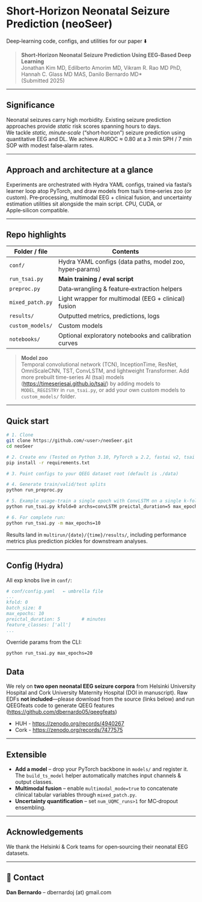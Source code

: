 # Short‑Horizon Neonatal Seizure Prediction (neoSeer)

Deep‑learning code, configs, and utilities for our paper&nbsp;⬇️

> **Short‑Horizon Neonatal Seizure Prediction Using EEG‑Based Deep Learning**  
> Jonathan Kim MD, Edilberto Amorim MD, Vikram R. Rao MD PhD, Hannah C. Glass MD MAS, Danilo Bernardo MD\*  
> (Submitted 2025)

---

## Significance
Neonatal seizures carry high morbidity. Existing seizure prediction approaches provide *static* risk scores spanning hours to days.  
We tackle *static,* *minute‑scale* (“short‑horizon”) seizure prediction using quantitative EEG and DL.
We achieve AUROC ≈ 0.80 at a 3 min SPH / 7 min SOP with modest false‑alarm rates.

---

## Approach and architecture at a glance
Experiments are orchestrated with Hydra YAML configs, trained via fastai’s learner loop atop PyTorch, and draw models from tsai’s time‑series zoo (or custom). Pre‑processing, multimodal EEG + clinical fusion, and uncertainty estimation utilities sit alongside the main script. CPU, CUDA, or Apple‑silicon compatible.

---

## Repo highlights

| Folder / file | Contents |
|---------------|------------------|
| `conf/` | Hydra YAML configs (data paths, model zoo, hyper‑params) |
| `run_tsai.py` | **Main training / eval script** |
| `preproc.py` | Data‑wrangling & feature‑extraction helpers |
| `mixed_patch.py` | Light wrapper for multimodal (EEG + clinical) fusion |
| `results/` | Outputted metrics, predictions, logs |
| `custom_models/` | Custom models |
| `notebooks/` | Optional exploratory notebooks and calibration curves |

> **Model zoo**  
> Temporal convolutional network (TCN), InceptionTime, ResNet, OmniScaleCNN, TST, ConvLSTM, and lightweight Transformer. Add more prebuilt time-series AI (tsai) models (https://timeseriesai.github.io/tsai/) by adding models to `MODEL_REGISTRY` in `run_tsai.py`, or add your own custom models to `custom_models/` folder.

---

## Quick start

```bash
# 1. Clone
git clone https://github.com/<user>/neoSeer.git
cd neoSeer

# 2. Create env (Tested on Python 3.10, PyTorch ≥ 2.2, fastai v2, tsai v0.3, Hydra 1.2)
pip install -r requirements.txt

# 3. Point configs to your QEEG dataset root (default is ./data)

# 4. Generate train/valid/test splits
python run_preproc.py

# 5. Example usage-train a single epoch with ConvLSTM on a single k-fold
python run_tsai.py kfold=0 archs=convLSTM preictal_duration=5 max_epochs=1

# 6. For complete run:
python run_tsai.py -m max_epochs=10

```

Results land in `multirun/{date}/{time}/results/`, including performance metrics plus prediction pickles for downstream analyses.

---

## Config (Hydra)

All exp knobs live in `conf/`:

```yaml
# conf/config.yaml   ← umbrella file
...
kfold: 0
batch_size: 8
max_epochs: 10
preictal_duration: 5        # minutes
feature_classes: ['all']
...
```

Override params from the CLI:

```bash
python run_tsai.py max_epochs=20 
```

## Data

We rely on **two open neonatal EEG seizure corpora** from Helsinki University Hospital and Cork University Maternity Hospital (DOI in manuscript). 
Raw EDFs **not included**—please download from the source (links below) and run QEEGfeats code to generate QEEG features (https://github.com/dbernardo05/qeegfeats)
* HUH - https://zenodo.org/records/4940267
* Cork - https://zenodo.org/records/7477575
---

## Extensible

* **Add a model** – drop your PyTorch backbone in `models/` and register it. The `build_ts_model` helper automatically matches input channels & output classes.  
* **Multimodal fusion** – enable `multimodal_mode=true` to concatenate clinical tabular variables through `mixed_patch.py`.  
* **Uncertainty quantification** – set `num_UQMC_runs>1` for MC‑dropout ensembling.  

---

## Acknowledgements

We thank the Helsinki & Cork teams for open‑sourcing their neonatal EEG datasets.

---

## 📧 Contact

**Dan Bernardo** – dbernardoj (at) gmail.com
